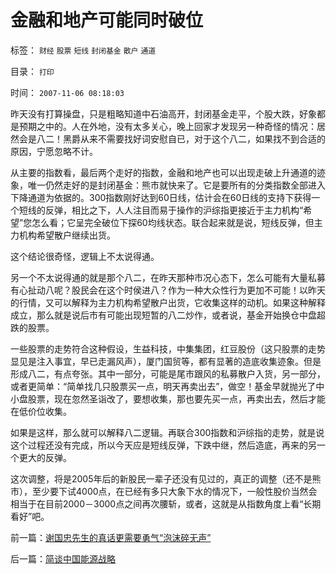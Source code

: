 # 金融和地产可能同时破位

标签： `财经` `股票` `短线` `封闭基金` `散户` `通道` 

目录： `打印`

时间： `2007-11-06 08:18:03`

昨天没有打算操盘，只是粗略知道中石油高开，封闭基金走平，个股大跌，好象都是预期之中的。人在外地，没有太多关心，晚上回家才发现另一种奇怪的情况：居然会是八二！黑爵从来不需要找好词安慰自已，对于这个八二，如果找不到合适的原因，宁愿忽略不计。

从主要的指数看，最后两个走好的指数，金融和地产也可以出现走破上升通道的迹象，唯一仍然走好的是封闭基金：熊市就快来了。它是要所有的分类指数全部进入下降通道为依据的。300指数刚好达到60日线，估计会在60日线的支持下获得一个短线的反弹，相比之下，人人注目而易于操作的沪综指更接近于主力机构“希望”您怎么看；它呈完全破位下探60均线状态。联合起来就是说，短线反弹，但主力机构希望散户继续出货。

这个结论很奇怪，逻辑上不太说得通。

另一个不太说得通的就是那个八二，在昨天那种市况心态下，怎么可能有大量私募有心扯动八呢？股民会在这个时侯进八？作为一种大众性行为更加不可能！以昨天的行情，又可以解释为主力机构希望散户出货，它收集这样的动机。如果这种解释成立，那么就是说后市有可能出现短暂的八二炒作，或者说，基金开始换仓中盘超跌的股票。

一些股票的走势符合这种假设，生益科技，中集集团，红豆股份（这只股票的走势显见是注入事宜，早已走漏风声），厦门国贸等，都有显著的造底收集迹象。但是形成八二，有点夸张。其中一部分，可能是尾市跟风的私募散户入货，另一部分，或者更简单：“简单找几只股票买一点，明天再卖出去”，做空！基金早就抛光了中小盘股票，现在忽然圣诣改了，要想收集，那也要先买一点，再卖出去，然后才能在低价位收集。

如果是这样，那么就可以解释八二逻辑。再联合300指数和沪综指的走势，就是说这个过程还没有完成，所以今天应是短线反弹，下跌中继，然后造底，再来的另一个更大的反弹。

这次调整，将是2005年后的新股民一辈子还没有见过的，真正的调整（还不是熊市），至少要下试4000点，在已经有多只大象下水的情况下，一般性股价当然会相当于在目前2000－3000点之间再次腰斩，或者，这就是从指数角度上看“长期看好”吧。



前一篇：[谢国忠先生的真话更需要勇气“泡沫碎无声”](../../../2007/11/4/谢国忠先生的真话更需要勇气“泡沫碎无声”.md)

后一篇：[简谈中国能源战略](../../../2007/11/6/简谈中国能源战略.md)